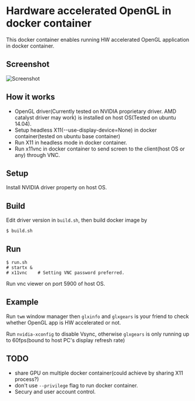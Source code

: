 Hardware accelerated OpenGL in docker container
=============================================

This docker container enables running HW accelerated OpenGL application in docker container.

Screenshot
----------

![Screenshot](https://github.com/syoyo/docker-utils/blob/master/ubuntu-glx/img/docker-opengl-glx.png?raw=true)

How it works
------------

* OpenGL driver(Currently tested on NVIDIA proprietary driver. AMD catalyst driver may work) is installed on host OS(Tested on ubuntu 14.04).
* Setup headless X11(--use-display-device=None) in docker container(tested on ubuntu base container)
* Run X11 in headless mode in docker container.
* Run x11vnc in docker container to send screen to the client(host OS or any) through VNC.


Setup
-----

Install NVIDIA driver property on host OS. 

Build
-----

Edit driver version in `build.sh`, then build docker image by

    $ build.sh

Run
---

    $ run.sh
    # startx &
    # x11vnc    # Setting VNC password preferred.

Run vnc viewer on port 5900 of host OS.

Example
-------

Run `twm` window manager then `glxinfo` and `glxgears` is your friend to check whether OpenGL app is HW accelerated or not.

Run `nvidia-xconfig` to disable Vsync, otherwise `glxgears` is only running up to 60fps(bound to host PC's display refresh rate)

TODO
----

* share GPU on multiple docker container(could achieve by sharing X11 process?)
* don't use `--privilege` flag to run docker container.
* Secury and user account control.

